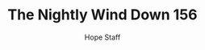 ---
image: /assets/img/nwd/156_nwd_psalm_31_3a_msg.png
title: The Nightly Wind Down 156
categories:
  - The Nightly Wind Down
author: Hope Staff
notes: The Nightly Wind Down 156
embed: >-
  EMBED_GOES_HERE
transcript: >-
  SOME LINES OF TEXT START HERE
---